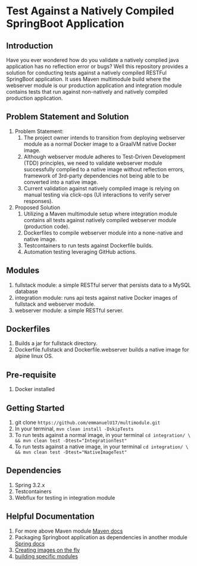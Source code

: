 # Test Against a Natively Compiled SpringBoot Application

## Introduction
Have you ever wondered how do you validate a natively complied java application has no
reflection error or bugs? Well this repository provides a solution for conducting tests
against a natively compiled RESTFul SpringBoot application. It uses Maven multimodule
build where the webserver module is our production application and integration module
contains tests that run against non-natively and natively compiled production application.

## Problem Statement and Solution
1. Problem Statement:
   1. The project owner intends to transition from deploying webserver module
   as a normal Docker image to a GraalVM native Docker image.
   2. Although webserver module adheres to Test-Driven Development (TDD) principles,
   we need to validate webserver module successfully complied to a native image without
   reflection errors, framework of 3rd-party dependencies not being able to be converted
   into a native image.
   3. Current validation against natively compiled image is relying on manual testing via
   click-ops (UI interactions to verify server responses).
2. Proposed Solution
   1. Utilizing a Maven multimodule setup where integration module contains all tests
   against natively compiled webserver module (production code).
   2. Dockerfiles to compile webserver module into a none-native and native image.
   3. Testcontainers to run tests against Dockerfile builds.
   4. Automation testing leveraging GitHub actions.

## Modules
1. fullstack module: a simple RESTful server that persists data to a MySQL database
2. integration module: runs api tests against native Docker images of fullstack and webserver
module.
3. webserver module: a simple RESTful server.

## Dockerfiles
1. Builds a jar for fullstack directory.
2. Dockerfile.fullstack and Dockerfile.webserver builds a native image for alpine linux OS.

## Pre-requisite
1. Docker installed

## Getting Started
1. git clone `https://github.com/emmanuelU17/multimodule.git`
2. In your terminal, `mvn clean install -DskipTests`
3. To run tests against a normal image, in your terminal `cd integration/ \
   && mvn clean test -Dtest="IntegrationTest"`
4. To run tests against a native image, in your terminal
   `cd integration/ \ && mvn clean test -Dtest="NativeImageTest"`

## Dependencies
1. Spring 3.2.x
2. Testcontainers
3. Webflux for testing in integration module

## Helpful Documentation
1. For more above Maven module [Maven docs](https://maven.apache.org/guides/mini/guide-multiple-modules.html)
2. Packaging Springboot application as dependencies in another module
[Spring docs](https://docs.spring.io/spring-boot/docs/current/maven-plugin/reference/htmlsingle/#packaging.repackage-goal.parameter-details.skip)
3. [Creating images on the fly](https://java.testcontainers.org/features/creating_images/)
4. [building specific modules](https://books.sonatype.com/mvnref-book/reference/_using_advanced_reactor_options.html#:~:text=Making%20a%20Subset%20of%20Projects,(either%20directly%20or%20indirectly).)
